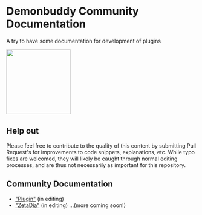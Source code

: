 # Demonbuddy Community Documentation
A try to have some documentation for development of plugins

<a href="https://www.thebuddyforum.com/demonbuddy-forum/"><img src="http://wiki.thebuddyforum.com/images/7/74/DemonBuddy.png" width="170"></a>&nbsp;


## Help out
Please feel free to contribute to the quality of this content by submitting Pull Request's for improvements to code snippets, explanations, etc. While typo fixes are welcomed, they will likely be caught through normal editing processes, and are thus not necessarily as important for this repository.

## Community Documentation
* ["Plugin"](Plugin/README.md) (in editing)
* ["ZetaDia"](ZetaDia/README.md) (in editing)
<span>...(more coming soon!)</span>
